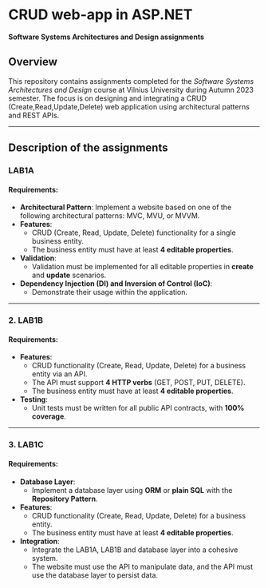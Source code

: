 # CRUD web-app in ASP\.NET  
**Software Systems Architectures and Design assignments**

## Overview  
This repository contains assignments completed for the *Software Systems Architectures and Design* course at Vilnius University during Autumn 2023 semester. The focus is on designing and integrating a CRUD (Create,Read,Update,Delete) web application using architectural patterns and REST APIs.

---

## Description of the assignments  

### LAB1A  
#### Requirements:  
- **Architectural Pattern**: Implement a website based on one of the following architectural patterns: MVC, MVU, or MVVM.  
- **Features**:  
  - CRUD (Create, Read, Update, Delete) functionality for a single business entity.  
  - The business entity must have at least **4 editable properties**.  
- **Validation**:  
  - Validation must be implemented for all editable properties in **create** and **update** scenarios.  
- **Dependency Injection (DI) and Inversion of Control (IoC)**:  
  - Demonstrate their usage within the application.  

---

### 2. LAB1B  
#### Requirements:  
- **Features**:  
  - CRUD functionality (Create, Read, Update, Delete) for a business entity via an API.  
  - The API must support **4 HTTP verbs** (GET, POST, PUT, DELETE).  
  - The business entity must have at least **4 editable properties**.  
- **Testing**:  
  - Unit tests must be written for all public API contracts, with **100% coverage**.  

---

### 3. LAB1C  
#### Requirements:  
- **Database Layer**:  
  - Implement a database layer using **ORM** or **plain SQL** with the **Repository Pattern**.  
- **Features**:  
  - CRUD functionality (Create, Read, Update, Delete) for a business entity.  
  - The business entity must have at least **4 editable properties**.  
- **Integration**:  
  - Integrate the LAB1A, LAB1B and database layer into a cohesive system.  
  - The website must use the API to manipulate data, and the API must use the database layer to persist data.  